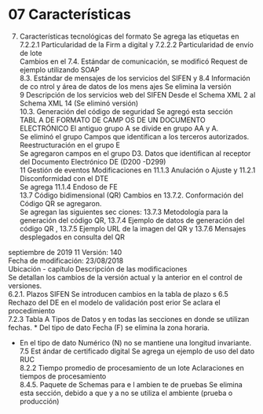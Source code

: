 # 07 Características

7. Características 
tecnológicas del formato  Se agrega las etiquetas  <rDE> <dVerfor> en 7.2.2.1 Particularidad de la 
Firm a digital y 7.2.2.2 Particularidad de envío de lote  
 Cambios en el 7.4. Estándar de comunicación, se modificó Request de 
ejemplo utilizando SOAP  
8.3. Estándar de mensajes 
de los servicios del SIFEN y 
8.4 Información de co ntrol y 
área de datos de los 
mens ajes Se elimina la versión  
9 Descripción de los 
servicios web del SIFEN  Desde el Schema XML 2 al Schema XML 14 (Se eliminó versión)  
10.3. Generación del código 
de seguridad  Se agregó esta sección  
TABL A DE FORMATO DE 
CAMP OS DE UN 
DOCUMENTO 
ELECTRÓNICO  El antiguo grupo A se divide en grupo AA y A.  
Se eliminó el grupo Campos que identifican a los terceros autorizados.  
Reestructuración en el grupo E  
Se agregaron campos en el grupo D3. Datos que identifican  al receptor 
del Documento Electrónico DE (D200 -D299)  
11 Gestión de eventos  Modificaciones en 11.1.3 Anulación o Ajuste  y 11.2.1 Disconformidad 
con el DTE  
 Se agrega 11.1.4 Endoso de FE  
13.7 Código bidimensional 
(QR)  Cambios en 13.7.2. Conformación del Código QR se agregaron.  
Se agregan las siguientes sec ciones: 13.7.3 Metodología para la 
generación del código QR, 13.7.4 Ejemplo de datos de generación del 
código QR , 13.7.5 Ejemplo URL de la imagen del QR  y 13.7.6 Mensajes 
desplegados en consulta del QR  
 
 
 
 
 
 
septiembre  de 2019                11 
Versión: 140  
Fecha de modificación: 23/08/2018  
Ubicación - capítulo  Descripción de las modificaciones  
Se detallan los cambios de la versión actual y la anterior en el control de versiones.  
6.2.1. Plazos SIFEN  Se introducen cambios en la tabla de plazo s 
6.5 Rechazo del DE en el 
modelo de validación 
post erior  Se aclara el procedimiento  
7.2.3 Tabla A Tipos de Datos 
y en todas las secciones en 
donde se utilizan fechas.  * Del tipo de dato Fecha (F) se elimina la zona horaria.  
* En el tipo de dato Numérico  (N) no se mantiene una longitud 
invariante.  
7.5 Est ándar de certificado 
digital  Se agrega un ejemplo de uso del dato RUC  
8.2.2 Tiempo promedio de 
procesamiento de un lote  Aclaraciones en tiempos de procesamiento  
8.4.5. Paquete de Schemas 
para e l ambien te de 
pruebas  Se elimina esta sección, debido a que y a no se utiliza el ambiente 
(prueba o producción)  